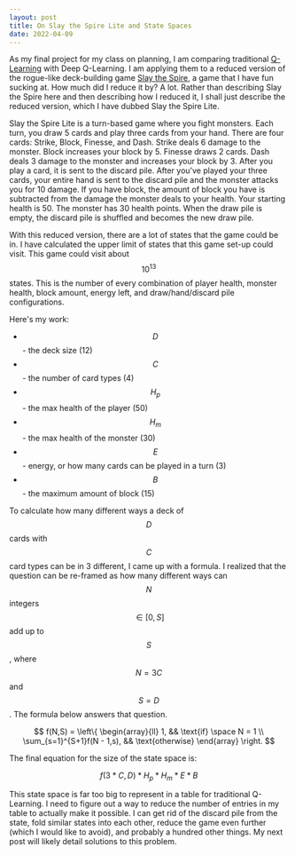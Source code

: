 ```yaml
---
layout: post
title: On Slay the Spire Lite and State Spaces
date: 2022-04-09
---
```


As my final project for my class on planning, I am comparing traditional [Q-Learning](https://en.wikipedia.org/wiki/Q-learning) with Deep Q-Learning. I am applying them to a reduced version of the rogue-like deck-building game [Slay the Spire](https://store.steampowered.com/app/646570/Slay_the_Spire/), a game that I have fun sucking at. How much did I reduce it by? A lot. Rather than describing Slay the Spire here and then describing how I reduced it, I shall just describe the reduced version, which I have dubbed Slay the Spire Lite.

Slay the Spire Lite is a turn-based game where you fight monsters. Each turn, you draw 5 cards and play three cards from your hand. There are four cards: Strike, Block, Finesse, and Dash. Strike deals 6 damage to the monster. Block increases your block by 5. Finesse draws 2 cards. Dash deals 3 damage to the monster and increases your block by 3. After you play a card, it is sent to the discard pile. After you've played your three cards, your entire hand is sent to the discard pile and the monster attacks you for 10 damage. If you have block, the amount of block you have is subtracted from the damage the monster deals to your health. Your starting health is 50. The monster has 30 health points. When the draw pile is empty, the discard pile is shuffled and becomes the new draw pile.

With this reduced version, there are a lot of states that the game could be in. I have calculated the upper limit of states that this game set-up could visit. This game could visit about $$10^{13}$$ states. This is the number of every combination of player health, monster health, block amount, energy left, and draw/hand/discard pile configurations.  

Here's my work:

- $$D$$ - the deck size (12)
- $$C$$ - the number of card types (4) 
- $$H_p$$ - the max health of the player (50)
- $$H_m$$ - the max health of the monster (30)
- $$E$$ - energy, or how many cards can be played in a turn (3)
- $$B$$ - the maximum amount of block (15) 

To calculate how many different ways a deck of $$D$$ cards with $$C$$ card types can be in 3 different, I came up with a formula. I realized that the question can be re-framed as how many different ways can $$N$$ integers $$\in [0, S]$$ add up to $$S$$, where $$N = 3C$$ and $$S = D$$. The formula below answers that question. 

$$
f(N,S) = 
\left\{ 
  \begin{array}{ll} 
    1, && \text{if} \space N = 1 \\ 
    \sum_{s=1}^{S+1}f(N - 1,s), && \text{otherwise} 
  \end{array} 
\right.
$$

The final equation for the size of the state space is:

$$f(3*C,D) * H_p * H_m * E * B$$

This state space is far too big to represent in a table for traditional Q-Learning. I need to figure out a way to reduce the number of entries in my table to actually make it possible. I can get rid of the discard pile from the state, fold similar states into each other, reduce the game even further (which I would like to avoid), and probably a hundred other things. My next post will likely detail solutions to this problem.  
